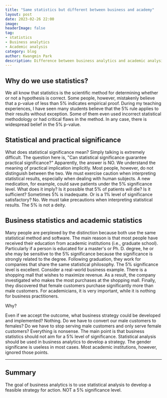 ```yaml
---
title: "Same statistics but different between business and academy"
layout: post
date: 2023-02-26 22:00
image: 
headerImage: false
tag:
- statistics
- Business analytics
- Academic analysis
category: blog
author: Kwangmin Park
description: Difference between business analytics and academic analysis
---
```


## Why do we use statistics?

We all know that statistics is the scientific method for determining whether or not a hypothesis is correct. Some people, however, mistakenly believe that a p-value of less than 5% indicates empirical proof. During my teaching experiences, I have seen many students believe that the 5% rule applies to their results without exception. Some of them even used incorrect statistical methodology or had critical flaws in the method. In any case, there is widespread belief in the 5% p-value.

## Statistical and practical significance

What does statistical significance mean? Simply talking is extremely difficult. The question here is, "Can statistical significance guarantee practical significance?" Apparently, the answer is NO. We understand the meaning of practical implication implicitly. Most people, however, do not distinguish between the two. We must exercise caution when interpreting statistical results, especially when dealing with human subjects. A new medication, for example, could save patients under the 5% significance level. What does it imply? Is it possible that 5% of patients will die? Is it sufficient? Sometimes 5% is inadequate. Or is a 1% level of significance satisfactory? No. We must take precautions when interpreting statistical results. The 5% is not a deity.

## Business statistics and academic statistics

Many people are perplexed by the distinction because both use the same statistical method and software. The main reason is that most people have received their education from academic institutions (i.e., graduate school). Particularly if a person is educated for a master's or Ph. D. degree, he or she may be sensitive to the 5% significance because the significance is strongly related to the degree. Following graduation, they work for companies that share the same statistical philosophy. The 5% significance level is excellent. Consider a real-world business example. There is a shopping mall that wishes to maximize revenue. As a result, the company investigated who makes the most purchases at the shopping mall. Finally, they discovered that female customers purchase significantly more than male customers. For academicians, it is very important, while it is nothing for business practitioners.

Why?

Even if we accept the outcome, what business strategy could be developed and implemented? Nothing. Do we have to convert our male customers to females? Do we have to stop serving male customers and only serve female customers? Everything is nonsense. The main point is that business statistics should not aim for a 5% level of significance. Statistical analysis should be used in business analytics to develop a strategy. The gender significane is useless in most cases. Most academic institutions, however, ignored those points.

---

## Summary

The goal of business analytics is to use statistical analysis to develop a feasible strategy for action. NOT a 5% significance level.